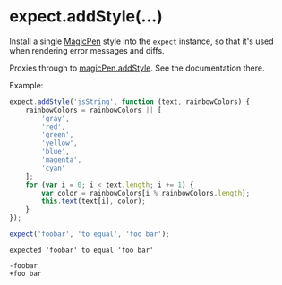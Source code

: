 # expect.addStyle(...)

Install a single [MagicPen](https://github.com/sunesimonsen/magicpen) style into the
`expect` instance, so that it's used when rendering error messages and diffs.

Proxies through to [magicPen.addStyle](https://github.com/sunesimonsen/magicpen#addstylestyle-handler).
See the documentation there.

Example:

```js
expect.addStyle('jsString', function (text, rainbowColors) {
    rainbowColors = rainbowColors || [
        'gray',
        'red',
        'green',
        'yellow',
        'blue',
        'magenta',
        'cyan'
    ];
    for (var i = 0; i < text.length; i += 1) {
        var color = rainbowColors[i % rainbowColors.length];
        this.text(text[i], color);
    }
});

expect('foobar', 'to equal', 'foo bar');
```

```output
expected 'foobar' to equal 'foo bar'

-foobar
+foo bar
```
